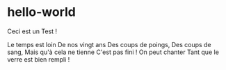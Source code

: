 # hello-world
Ceci est un Test !

Le temps est loin
De nos vingt ans
Des coups de poings,
Des coups de sang,
Mais qu'à cela ne tienne
C'est pas fini !
On peut chanter
Tant que le verre est bien rempli !
